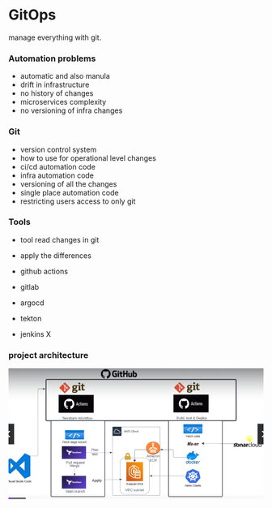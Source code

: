 # GitOps
manage everything with git.

### Automation problems
* automatic and also manula
* drift in infrastructure
* no history of changes
* microservices complexity
* no versioning of infra changes

### Git 
* version control system
* how to use for operational level changes
* ci/cd automation code
* infra automation code
* versioning of all the changes
* single place automation code
* restricting users access to only git

### Tools
* tool read changes in git
* apply the differences

* github actions
* gitlab
* argocd
* tekton
* jenkins X

### project architecture

![alt text](../img/26.gitops/g1.PNG)